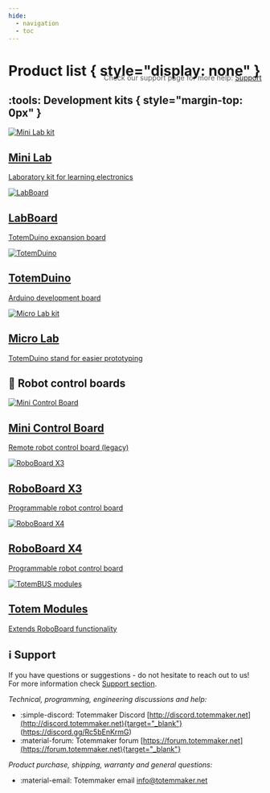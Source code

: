 ```yaml
---
hide:
  - navigation
  - toc
---
```


# Product list { style="display: none" }

<blockquote style="float:right;margin-top:-30px;border-left:0">Check our support page for more help: <a href="support/">Support</a></blockquote>

## :tools: Development kits { style="margin-top: 0px" }

<div class="grid-card-row">
  <a class="grid-card-column" href="mini-lab/">
    <div class="grid-card">
      <img alt="Mini Lab kit" src="/assets/images/photo/mini-lab-photo.jpg">
      <h2>Mini Lab</h2>
      <p>Laboratory kit for learning electronics</p>
    </div>
  </a>

  <a class="grid-card-column" href="labboard/">
    <div class="grid-card">
      <img alt="LabBoard" src="/assets/images/photo/labboard-v2.2-photo.jpg">
      <h2>LabBoard</h2>
      <p>TotemDuino expansion board</p>
    </div>
  </a>

  <a class="grid-card-column" href="totemduino/">
    <div class="grid-card">
      <img alt="TotemDuino" src="/assets/images/photo/totemduino-photo.jpg">
      <h2>TotemDuino</h2>
      <p>Arduino development board</p>
    </div>
  </a>

  <a class="grid-card-column" href="totemduino/micro-lab/">
    <div class="grid-card">
      <img alt="Micro Lab kit" src="/assets/images/photo/micro-lab-photo.jpg">
      <h2>Micro Lab</h2>
      <p>TotemDuino stand for easier prototyping</p>
    </div>
  </a>
</div>

## :robot: Robot control boards

<div class="grid-card-row">
  <a class="grid-card-column" href="mini-control-board/">
    <div class="grid-card">
      <img alt="Mini Control Board" src="/assets/images/photo/mini-board-x3-v1.5v.2.0-photo.jpg">
      <h2>Mini Control Board</h2>
      <p>Remote robot control board (legacy)</p>
    </div>
  </a>

  <a class="grid-card-column" href="roboboard-x3/">
    <div class="grid-card">
      <img alt="RoboBoard X3" src="/assets/images/photo/roboboard-x3-v3.1-card.jpg">
      <h2>RoboBoard X3</h2>
      <p>Programmable robot control board</p>
    </div>
  </a>

  <a class="grid-card-column" href="roboboard-x4/">
    <div class="grid-card">
      <img alt="RoboBoard X4" src="/assets/images/photo/roboboard-x4-v1.1-photo.jpg">
      <h2>RoboBoard X4</h2>
      <p>Programmable robot control board</p>
    </div>
  </a>

  <a class="grid-card-column" href="modules/">
    <div class="grid-card">
      <img alt="TotemBUS modules" src="/assets/images/photo/tbus-module-11-photo.jpg">
      <h2>Totem Modules</h2>
      <p>Extends RoboBoard functionality</p>
    </div>
   </a>
</div>

## :information_source: Support

If you have questions or suggestions - do not hesitate to reach out to us!  
For more information check [Support section](support.md).

_Technical, programming, engineering discussions and help:_

- :simple-discord: Totemmaker Discord [http://discord.totemmaker.net](http://discord.totemmaker.net){target="_blank"} <span style="-webkit-user-select: none;-ms-user-select: none;user-select: none;">(</span>https://discord.gg/Rc5bEnKrmG<span style="-webkit-user-select: none;-ms-user-select: none;user-select: none;">)</span>
- :material-forum: Totemmaker forum [https://forum.totemmaker.net](https://forum.totemmaker.net){target="_blank"}

_Product purchase, shipping, warranty and general questions:_

- :material-email: Totemmaker email <a href="mailto:info@totemmaker.net">info@totemmaker.net</a>
